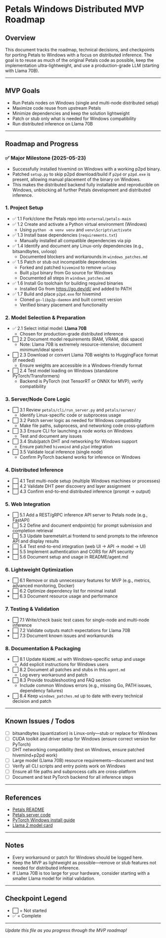 # Petals Windows Distributed MVP Roadmap

## Overview
This document tracks the roadmap, technical decisions, and checkpoints for porting Petals to Windows with a focus on distributed inference. The goal is to reuse as much of the original Petals code as possible, keep the implementation ultra-lightweight, and use a production-grade LLM (starting with Llama 70B).

---

## MVP Goals
- Run Petals nodes on Windows (single and multi-node distributed setup)
- Maximize code reuse from upstream Petals
- Minimize dependencies and keep the solution lightweight
- Patch or stub only what is needed for Windows compatibility
- Run distributed inference on Llama 70B

---

## Roadmap and Progress

### ✅ Major Milestone (2025-05-23)
- Successfully installed hivemind on Windows with a working p2pd binary.
- Patched `setup.py` to skip p2pd download/build if `p2pd` or `p2pd.exe` is present, allowing manual placement of the binary on Windows.
- This makes the distributed backend fully installable and reproducible on Windows, unblocking all further Petals development and distributed inference.

### 1. Project Setup
- ✅ 1.1 Fork/clone the Petals repo into `external/petals-main`
- ✅ 1.2 Create and activate a Python virtual environment (Windows)
    - Using `python -m venv venv` and `venv\Scripts\activate`
- ✅ 1.3 Install base dependencies (`requirements.txt`)
    - Manually installed all compatible dependencies via pip
- ✅ 1.4 Identify and document any Linux-only dependencies (e.g., bitsandbytes, uvloop)
    - Documented blockers and workarounds in `windows_patches.md`
- ✅ 1.5 Patch or stub out incompatible dependencies
    - Forked and patched `hivemind` to remove `uvloop`
    - Built `p2pd` binary from Go source for Windows
    - Documented all steps in `windows_patches.md`
- ✅ 1.6 Install Go toolchain for building required binaries
    - Installed Go from https://go.dev/dl/ and added to PATH
- ✅ 1.7 Build and place `p2pd.exe` for hivemind
    - Cloned `go-libp2p-daemon` and built correct version
    - Verified binary placement and functionality

### 2. Model Selection & Preparation
- ✅ 2.1 Select initial model: **Llama 70B**
    - Chosen for production-grade distributed inference
- ⬜ 2.2 Document model requirements (RAM, VRAM, disk space)
    - Note: Llama 70B is extremely resource-intensive; document minimum/ideal specs
- ⬜ 2.3 Download or convert Llama 70B weights to HuggingFace format (if needed)
    - Ensure weights are accessible in a Windows-friendly format
- ⬜ 2.4 Test model loading on Windows (standalone PyTorch/Transformers)
    - Backend is PyTorch (not TensorRT or ONNX for MVP); verify compatibility

### 3. Server/Node Core Logic
- ⬜ 3.1 Review `petals/cli/run_server.py` and `petals/server/`
    - Identify Linux-specific code or subprocess usage
- ⬜ 3.2 Patch server logic as needed for Windows compatibility
    - Make file paths, subprocess, and networking code cross-platform
- ⬜ 3.3 Ensure CLI for launching a node works on Windows
    - Test and document any issues
- ⬜ 3.4 Stub/patch DHT and networking for Windows support
    - Ensure patched `hivemind` and `p2pd` integration
- ⬜ 3.5 Validate local inference (single node)
    - Confirm PyTorch backend works for inference on Windows

### 4. Distributed Inference
- ⬜ 4.1 Test multi-node setup (multiple Windows machines or processes)
- ⬜ 4.2 Validate DHT peer discovery and layer assignment
- ⬜ 4.3 Confirm end-to-end distributed inference (prompt → output)

### 5. Web Integration
- ⬜ 5.1 Add a REST/gRPC inference API server to Petals node (e.g., FastAPI)
- ⬜ 5.2 Define and document endpoint(s) for prompt submission and completion retrieval
- ⬜ 5.3 Update baremetalrt.ai frontend to send prompts to the inference API and display results
- ⬜ 5.4 Test end-to-end integration (web UI → API → model → UI)
- ⬜ 5.5 Implement authentication and CORS for API security
- ⬜ 5.6 Document setup and usage in README/agent.md

### 6. Lightweight Optimization
- ⬜ 6.1 Remove or stub unnecessary features for MVP (e.g., metrics, advanced monitoring, Docker)
- ⬜ 6.2 Optimize dependency list for minimal install
- ⬜ 6.3 Document resource usage and performance

### 7. Testing & Validation
- ⬜ 7.1 Write/check basic test cases for single-node and multi-node inference
- ⬜ 7.2 Validate outputs match expectations for Llama 70B
- ⬜ 7.3 Document known issues and workarounds

### 8. Documentation & Packaging
- ⬜ 8.1 Update `README.md` with Windows-specific setup and usage
    - Add explicit instructions for Windows users
- ⬜ 8.2 Document all patches and stubs in this `agent.md`
    - Log every workaround and patch
- ⬜ 8.3 Provide troubleshooting and FAQ section
    - Include common Windows errors (e.g., missing Go, PATH issues, dependency failures)
- ⬜ 8.4 Keep `windows_patches.md` up to date with every technical decision and patch

---

## Known Issues / Todos
- [ ] bitsandbytes (quantization) is Linux-only—stub or replace for Windows
- [ ] CUDA toolkit and driver setup for Windows (ensure correct version for PyTorch)
- [ ] DHT networking compatibility (test on Windows, ensure patched hivemind+p2pd work)
- [ ] Large model (Llama 70B) resource requirements—document and test
- [ ] Verify all CLI scripts and entry points work on Windows
- [ ] Ensure all file paths and subprocess calls are cross-platform
- [ ] Document and test PyTorch backend for all inference steps

---

## References
- [Petals README](../README.md)
- [Petals server code](petals/server/)
- [PyTorch Windows install guide](https://pytorch.org/get-started/locally/)
- [Llama 2 model card](https://huggingface.co/meta-llama/Llama-2-70b-hf)

---

## Notes
- Every workaround or patch for Windows should be logged here.
- Keep the MVP as lightweight as possible—remove or stub features not needed for distributed inference.
- If Llama 70B is too large for your hardware, consider starting with a smaller Llama model for initial validation.

---

## Checkpoint Legend
- ⬜ = Not started
- ✅ = Complete

---
*Update this file as you progress through the MVP roadmap!*
